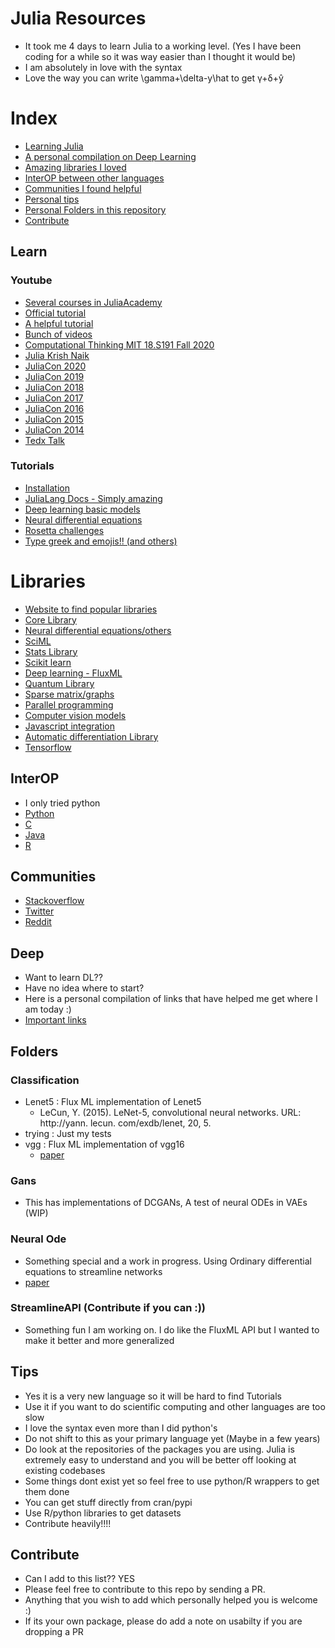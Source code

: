 # Julia Resources

- It took me 4 days to learn Julia to a working level. (Yes I have been coding for a while so it was way easier than I thought it would be)
- I am absolutely in love with the syntax
- Love the way you can write \gamma+\delta-y\hat to get γ+δ+ŷ

# Index
- [Learning Julia](#Learn)
- [A personal compilation on Deep Learning](#Deep)
- [Amazing libraries I loved](#Libraries)
- [InterOP between other languages](#InterOP)
- [Communities I found helpful](#Communities)
- [Personal tips](#Tips)
- [Personal Folders in this repository](#Folders)
- [Contribute](#Contribute)

## Learn
### Youtube
- [Several courses in JuliaAcademy](https://juliaacademy.com/)
- [Official tutorial](https://www.youtube.com/playlist?list=PLP8iPy9hna6SCcFv3FvY_qjAmtTsNYHQE)
- [A helpful tutorial](https://www.youtube.com/watch?v=sE67bP2PnOo)
- [Bunch of videos](https://www.youtube.com/playlist?list=PL6_D9USWkG1DslafZLTnltyhxkihWCXiI)
- [Computational Thinking MIT 18.S191 Fall 2020](https://www.youtube.com/playlist?list=PLP8iPy9hna6Q2Kr16aWPOKE0dz9OnsnIJ)
- [Julia Krish Naik](https://www.youtube.com/playlist?list=PLZoTAELRMXVPJwtjTo2Y6LkuuYK0FT4Q-)
- [JuliaCon 2020](https://www.youtube.com/playlist?list=PLP8iPy9hna6Tl2UHTrm4jnIYrLkIcAROR)
- [JuliaCon 2019](https://www.youtube.com/playlist?list=PLP8iPy9hna6StY9tIJIUN3F_co9A0zh0H)
- [JuliaCon 2018](https://www.youtube.com/playlist?list=PLP8iPy9hna6Qsq5_-zrg0NTwqDSDYtfQB)
- [JuliaCon 2017](https://www.youtube.com/playlist?list=PLP8iPy9hna6QpP6vqZs408etJVECPKIev)
- [JuliaCon 2016](https://www.youtube.com/playlist?list=PLP8iPy9hna6SQPwZUDtAM59-wPzCPyD_S)
- [JuliaCon 2015](https://www.youtube.com/playlist?list=PL279M8GbNseuhXmZk9rWMqY8BGJr_UOxK)
- [JuliaCon 2014](https://www.youtube.com/playlist?list=PLP8iPy9hna6TSRouJfvobfxkZFYiPSvPd)
- [Tedx Talk](https://www.youtube.com/watch?v=qGW0GT1rCvs)

### Tutorials
- [Installation](https://docs.julialang.org/en/v1/manual/getting-started/)
- [JuliaLang Docs - Simply amazing](https://docs.julialang.org/)
- [Deep learning basic models](https://github.com/FluxML/model-zoo/)
- [Neural differential equations](https://julialang.org/blog/2019/01/fluxdiffeq)
- [Rosetta challenges](https://github.com/quinnj/Rosetta-Julia)
- [Type greek and emojis!! (and others)](https://docs.julialang.org/en/v1/manual/unicode-input/)

# Libraries
- [Website to find popular libraries](https://juliaobserver.com/)
- [Core Library](https://github.com/JuliaLang)
- [Neural differential equations/others](https://julialang.org/blog/2019/01/fluxdiffeq/#implementing_the_neural_ode_layer_in_julia)
- [SciML](https://github.com/SciML?type=source)
- [Stats Library](https://github.com/JuliaStats)
- [Scikit learn](https://github.com/cstjean/ScikitLearn.jl)
- [Deep learning - FluxML](https://github.com/FluxML/)
- [Quantum Library](https://github.com/JuliaQuantum)
- [Sparse matrix/graphs](https://github.com/JuliaSparse)
- [Parallel programming](https://github.com/JuliaParallel)
- [Computer vision models](https://github.com/FluxML/Metalhead.jl)
- [Javascript integration](https://github.com/FluxML/FluxJS.jl)
- [Automatic differentiation Library](https://github.com/FluxML/Zygote.jl)
- [Tensorflow](https://github.com/malmaud/TensorFlow.jl)

## InterOP
-  I only tried python
- [Python](https://github.com/JuliaLang/pyjulia)
- [C](http://julia.readthedocs.org/en/latest/manual/embedding/)
- [Java](http://aviks.github.io/JavaCall.jl/)
- [R](https://cran.r-project.org/web/packages/JuliaCall/index.html)

## Communities
- [Stackoverflow](http://stackoverflow.com/questions/tagged/julia-lang)
- [Twitter](https://twitter.com/hashtag/julialang?src=hash)
- [Reddit](http://www.reddit.com/r/Julia/)

## Deep
- Want to learn DL??
- Have no idea where to start?
- Here is a personal compilation of links that have helped me get where I am today :)
- [Important links](https://gist.github.com/SubhadityaMukherjee/6a70d6dc74783e2addac8bed475ac220)

## Folders
### Classification
- Lenet5 : Flux ML implementation of Lenet5
  - LeCun, Y. (2015). LeNet-5, convolutional neural networks. URL: http://yann. lecun. com/exdb/lenet, 20, 5.
- trying : Just my tests
- vgg : Flux ML implementation of vgg16
  - [paper](https://arxiv.org/abs/1409.1556)

### Gans
- This has implementations of DCGANs, A test of neural ODEs in VAEs (WIP)

### Neural Ode
- Something special and a work in progress. Using Ordinary differential equations to streamline networks
- [paper](https://arxiv.org/abs/1806.07366)

### StreamlineAPI (Contribute if you can :))
- Something fun I am working on. I do like the FluxML API but I wanted to make it better and more generalized

## Tips
- Yes it is a very new language so it will be hard to find Tutorials
- Use it if you want to do scientific computing and other languages are too slow
- I love the syntax even more than I did python's
- Do not shift to this as your primary language yet (Maybe in a few years)
- Do look at the repositories of the packages you are using. Julia is extremely easy to understand and you will be better off looking at existing codebases
- Some things dont exist yet so feel free to use python/R wrappers to get them done
- You can get stuff directly from cran/pypi
- Use R/python libraries to get datasets
- Contribute heavily!!!!


## Contribute
- Can I add to this list?? YES
- Please feel free to contribute to this repo by sending a PR.
- Anything that you wish to add which personally helped you is welcome :)
- If its your own package, please do add a note on usabilty if you are dropping a PR
